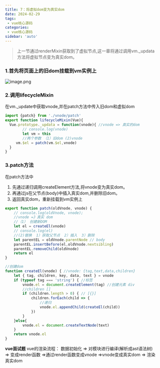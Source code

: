 ```yaml
---
title: 7：将虚拟dom变为真实dom
date: 2024-02-29
tags:
 - vue核心源码
categories:
 - vue核心源码
sidebar: 'auto'
---
```

> 上一节通过renderMixin获取到了虚拟节点,这一章将通过调用vm._updata方法将虚拟节点变为真实dom。  
### 1.首先将页面上的旧dom挂载到vm实例上  
![image.png](/vuecode/old-dom.png)  
### 2.调用lifecycleMixin  
在vm._update中获取vnode,并在patch方法中传入旧dom和虚拟dom
``` js
import {patch} from './vnode/patch'
export function lifecycleMixin(Vue){
  Vue.prototype._updata = function(vnode){ //vnode => 真实的dom
        // console.log(vnode)
        let vm = this
        //两个参数 （1）旧dom (2)vnode
     vm.$el = patch(vm.$el,vnode)
  }
}
```
### 3.patch方法  
在patch方法中
1. 先通过递归调用createElement方法,将vnode变为真实dom。
2. 再通过js在父节点(body)中插入真实dom,并删除旧dom。
3. 返回真实dom，重新挂载到vm实例上
``` js
export function patch(oldVnode, vnode) {
    // console.log(oldVnode, vnode);
    //vnode =》真实 dom
    //（1） 创建新DOM
    let el = createEl(vnode)
    // console.log(el)
    //(2)替换  1）获取父节点  2）插入  3）删除
    let parentEL = oldVnode.parentNode // body
    parentEL.insertBefore(el,oldVnode.nextsibling)
    parentEL.removeChild(oldVnode)
    return el
}

//创建dom
function createEl(vnode) { //vnode: {tag,text,data,children}
    let { tag, children, key, data, text } = vnode
    if (typeof tag === 'string') { //标签
        vnode.el = document.createElement(tag) //创建元素 div
        //children []
        if (children.length > 0) { // [{}]
            children.forEach(child => {
                //递归
                vnode.el.appendChild(createEl(child))
            })
        }
    }else{
        vnode.el = document.createTextNode(text)
    }
    return vnode.el
}
```  
**vue面试题**
 vue的渲染流程： 数据初始化 => 对模块进行编译(解析成ast语法树) => 变成render函数 =>通过render函数变成vnode =>vnode变成真实dom => 渲染真实dom



